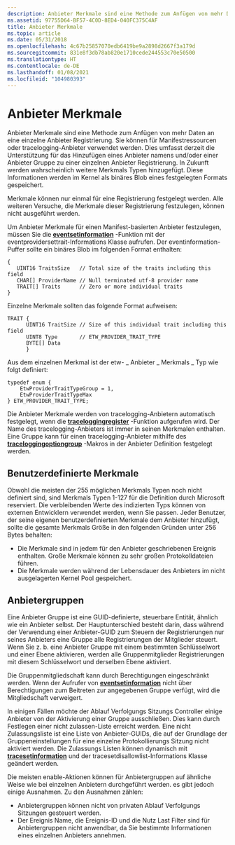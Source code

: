 ```yaml
---
description: Anbieter Merkmale sind eine Methode zum Anfügen von mehr Daten an eine einzelne Anbieter Registrierung.
ms.assetid: 97755D64-BF57-4C0D-8ED4-040FC375C4AF
title: Anbieter Merkmale
ms.topic: article
ms.date: 05/31/2018
ms.openlocfilehash: 4c67b25857070edb6419be9a2898d2667f3a179d
ms.sourcegitcommit: 831e8f3db78ab820e1710cede244553c70e50500
ms.translationtype: HT
ms.contentlocale: de-DE
ms.lasthandoff: 01/08/2021
ms.locfileid: "104980393"
---
```

# <a name="provider-traits"></a>Anbieter Merkmale

Anbieter Merkmale sind eine Methode zum Anfügen von mehr Daten an eine einzelne Anbieter Registrierung. Sie können für Manifestressourcen oder tracelogging-Anbieter verwendet werden. Dies umfasst derzeit die Unterstützung für das Hinzufügen eines Anbieter namens und/oder einer Anbieter Gruppe zu einer einzelnen Anbieter Registrierung. In Zukunft werden wahrscheinlich weitere Merkmals Typen hinzugefügt. Diese Informationen werden im Kernel als binäres Blob eines festgelegten Formats gespeichert.

Merkmale können nur einmal für eine Registrierung festgelegt werden. Alle weiteren Versuche, die Merkmale dieser Registrierung festzulegen, können nicht ausgeführt werden.

Um Anbieter Merkmale für einen Manifest-basierten Anbieter festzulegen, müssen Sie die [**eventsetinformation**](/windows/desktop/api/Evntprov/nf-evntprov-eventsetinformation) -Funktion mit der eventprovidersettrait-Informations Klasse aufrufen. Der eventinformation-Puffer sollte ein binäres Blob im folgenden Format enthalten:

``` syntax
{
   UINT16 TraitsSize   // Total size of the traits including this field
   CHAR[] ProviderName // Null terminated utf-8 provider name
   TRAIT[] Traits      // Zero or more individual traits
}
```

Einzelne Merkmale sollten das folgende Format aufweisen:

``` syntax
TRAIT {
      UINT16 TraitSize // Size of this individual trait including this field
      UINT8 Type       // ETW_PROVIDER_TRAIT_TYPE
      BYTE[] Data
      }
```

Aus dem einzelnen Merkmal ist der etw- \_ Anbieter \_ Merkmals \_ Typ wie folgt definiert:

``` syntax
typedef enum {
    EtwProviderTraitTypeGroup = 1,
    EtwProviderTraitTypeMax
} ETW_PROVIDER_TRAIT_TYPE;
```

Die Anbieter Merkmale werden von tracelogging-Anbietern automatisch festgelegt, wenn die [**traceloggingregister**](/windows/win32/api/traceloggingprovider/nf-traceloggingprovider-traceloggingregister) -Funktion aufgerufen wird. Der Name des tracelogging-Anbieters ist immer in seinen Merkmalen enthalten. Eine Gruppe kann für einen tracelogging-Anbieter mithilfe des [**traceloggingoptiongroup**](/windows/win32/api/traceloggingprovider/nf-traceloggingprovider-traceloggingoptiongroup) -Makros in der Anbieter Definition festgelegt werden.

## <a name="custom-traits"></a>Benutzerdefinierte Merkmale

Obwohl die meisten der 255 möglichen Merkmals Typen noch nicht definiert sind, sind Merkmals Typen 1-127 für die Definition durch Microsoft reserviert. Die verbleibenden Werte des indizierten Typs können von externen Entwicklern verwendet werden, wenn Sie passen. Jeder Benutzer, der seine eigenen benutzerdefinierten Merkmale dem Anbieter hinzufügt, sollte die gesamte Merkmals Größe in den folgenden Gründen unter 256 Bytes behalten:

-   Die Merkmale sind in jedem für den Anbieter geschriebenen Ereignis enthalten. Große Merkmale können zu sehr großen Protokolldateien führen.
-   Die Merkmale werden während der Lebensdauer des Anbieters im nicht ausgelagerten Kernel Pool gespeichert.

## <a name="provider-groups"></a>Anbietergruppen

Eine Anbieter Gruppe ist eine GUID-definierte, steuerbare Entität, ähnlich wie ein Anbieter selbst. Der Hauptunterschied besteht darin, dass während der Verwendung einer Anbieter-GUID zum Steuern der Registrierungen nur seines Anbieters eine Gruppe alle Registrierungen der Mitglieder steuert. Wenn Sie z. b. eine Anbieter Gruppe mit einem bestimmten Schlüsselwort und einer Ebene aktivieren, werden alle Gruppenmitglieder Registrierungen mit diesem Schlüsselwort und derselben Ebene aktiviert.

Die Gruppenmitgliedschaft kann durch Berechtigungen eingeschränkt werden. Wenn der Aufrufer von [**eventsetinformation**](/windows/desktop/api/Evntprov/nf-evntprov-eventsetinformation) nicht über Berechtigungen zum Beitreten zur angegebenen Gruppe verfügt, wird die Mitgliedschaft verweigert.

In einigen Fällen möchte der Ablauf Verfolgungs Sitzungs Controller einige Anbieter von der Aktivierung einer Gruppe ausschließen. Dies kann durch Festlegen einer nicht zulassen-Liste erreicht werden. Eine nicht Zulassungsliste ist eine Liste von Anbieter-GUIDs, die auf der Grundlage der Gruppeneinstellungen für eine einzelne Protokollierungs Sitzung nicht aktiviert werden. Die Zulassungs Listen können dynamisch mit [**tracesetinformation**](/windows/win32/api/evntrace/nf-evntrace-tracesetinformation) und der tracesetdisallowlist-Informations Klasse geändert werden.

Die meisten enable-Aktionen können für Anbietergruppen auf ähnliche Weise wie bei einzelnen Anbietern durchgeführt werden. es gibt jedoch einige Ausnahmen. Zu den Ausnahmen zählen:

-   Anbietergruppen können nicht von privaten Ablauf Verfolgungs Sitzungen gesteuert werden.
-   Der Ereignis Name, die Ereignis-ID und die Nutz Last Filter sind für Anbietergruppen nicht anwendbar, da Sie bestimmte Informationen eines einzelnen Anbieters annehmen.

 

 
